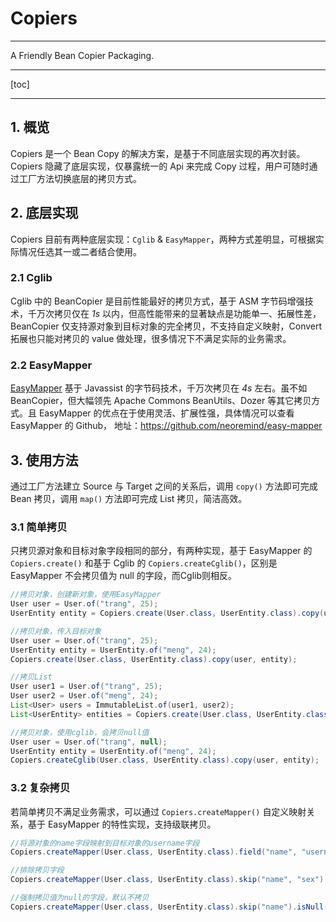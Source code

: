 # Copiers

---
A Friendly Bean Copier Packaging.

---

[toc]

---

## 1. 概览
Copiers 是一个 Bean Copy 的解决方案，是基于不同底层实现的再次封装。
Copiers 隐藏了底层实现，仅暴露统一的 Api 来完成 Copy 过程，用户可随时通过工厂方法切换底层的拷贝方式。

## 2. 底层实现
Copiers 目前有两种底层实现：`Cglib` & `EasyMapper`，两种方式差明显，可根据实际情况任选其一或二者结合使用。

### 2.1 Cglib
Cglib 中的 BeanCopier 是目前性能最好的拷贝方式，基于 ASM 字节码增强技术，千万次拷贝仅在 *1s* 以内，但高性能带来的显著缺点是功能单一、拓展性差，BeanCopier 仅支持源对象到目标对象的完全拷贝，不支持自定义映射，Convert 拓展也只能对拷贝的 value 做处理，很多情况下不满足实际的业务需求。

### 2.2 EasyMapper
[EasyMapper](https://github.com/neoremind/easy-mapper) 基于 Javassist 的字节码技术，千万次拷贝在 *4s* 左右。虽不如 BeanCopier，但大幅领先 Apache Commons BeanUtils、Dozer 等其它拷贝方式。且 EasyMapper 的优点在于使用灵活、扩展性强，具体情况可以查看 EasyMapper 的 Github， 地址：https://github.com/neoremind/easy-mapper

## 3. 使用方法
通过工厂方法建立 Source 与 Target 之间的关系后，调用 `copy()` 方法即可完成 Bean 拷贝，调用 `map()` 方法即可完成 List 拷贝，简洁高效。

### 3.1 简单拷贝
只拷贝源对象和目标对象字段相同的部分，有两种实现，基于 EasyMapper 的 `Copiers.create()` 和基于 Cglib 的 `Copiers.createCglib()`，区别是 EasyMapper 不会拷贝值为 null 的字段，而Cglib则相反。

```java
//拷贝对象，创建新对象，使用EasyMapper
User user = User.of("trang", 25);
UserEntity entity = Copiers.create(User.class, UserEntity.class).copy(user);

//拷贝对象，传入目标对象
User user = User.of("trang", 25);
UserEntity entity = UserEntity.of("meng", 24);
Copiers.create(User.class, UserEntity.class).copy(user, entity);

//拷贝List
User user1 = User.of("trang", 25);
User user2 = User.of("meng", 24);
List<User> users = ImmutableList.of(user1, user2);
List<UserEntity> entities = Copiers.create(User.class, UserEntity.class).map(users);

//拷贝对象，使用cglib，会拷贝null值
User user = User.of("trang", null);
UserEntity entity = UserEntity.of("meng", 24);
Copiers.createCglib(User.class, UserEntity.class).copy(user, entity);
```

### 3.2 复杂拷贝
若简单拷贝不满足业务需求，可以通过 `Copiers.createMapper()` 自定义映射关系，基于 EasyMapper 的特性实现，支持级联拷贝。

```java
//将源对象的name字段映射到目标对象的username字段
Copiers.createMapper(User.class, UserEntity.class).field("name", "username").regist();

//排除拷贝字段
Copiers.createMapper(User.class, UserEntity.class).skip("name", "sex").regist();

//强制拷贝值为null的字段，默认不拷贝
Copiers.createMapper(User.class, UserEntity.class).skip("name").isNull(true).regist();
```
